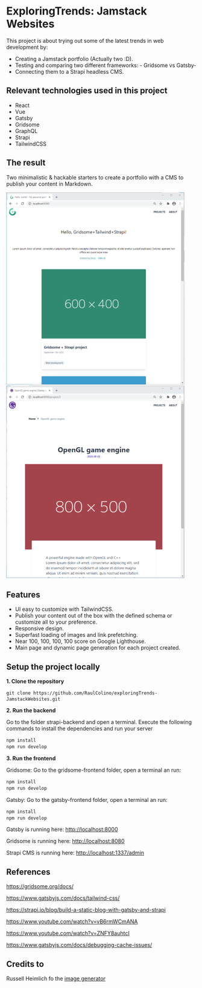 # ExploringTrends: Jamstack Websites
This project is about trying out some of the latest trends in web development by:
- Creating a Jamstack portfolio (Actually two :D). 
- Testing and comparing two different frameworks: - Gridsome vs Gatsby- 
- Connecting them to a Strapi headless CMS.

## Relevant technologies used in this project
- React
- Vue
- Gatsby
- Gridsome
- GraphQL
- Strapi
- TailwindCSS

## The result

Two minimalistic & hackable starters to create a portfolio with a CMS to publish your content in Markdown.


<p>
<img src="/gridsome-main-page-screenshot.png" alt="gridsome main page" height="509" width="472"> 
<img src="/gatsby-project-page-screenshot.png" alt="a gatsby project page" height="509" width="472">
</p>
<!--
<img src="/gridsome-main-page-screenshot.png"  height="500" width="500" >  |  <img src="/gatsby-project-page-screenshot.png" height="500" width="500">
---------------------------------------------------------------------------|--------------------------------------------------------------------------
<div style= "display: block">
<span style ="display: inline-block;" > ![gridsome-page-img](/gridsome-main-page-screenshot.png) </span>
<span style ="display: inline-block;" > ![gridsome-page-img](/gridsome-main-page-screenshot.png) </span>
</div>
<img style ="display: inline-block;" src="/gridsome-main-page-screenshot.png"  height="500" width="500"> 
<img style ="display: inline-block;" src="/gatsby-project-page-screenshot.png" height="500" width="500">
![gridsome-page-img](/gridsome-main-page-screenshot.png)   ![gatsby-page-img](/gatsby-project-page-screenshot.png)
-->

## Features
- UI easy to customize with TailwindCSS.
- Publish your content out of the box with the defined schema or customize all to your preference.
- Responsive design.
- Superfast loading of images and link prefetching.
- Near 100, 100, 100, 100 score on Google Lighthouse.
- Main page and dynamic page generation for each project created.

## Setup the project locally

**1. Clone the repository**

```
git clone https://github.com/RaulColino/exploringTrends-JamstackWebsites.git
```

**2. Run the backend**

Go to the folder strapi-backend and open a terminal.
Execute the following commands to install the dependencies and run your server

```bash
npm install
npm run develop
```

**3. Run the frontend**

Gridsome:
Go to the gridsome-frontend folder, open a terminal an run:
```bash
npm install
npm run develop
```

Gatsby:
Go to the gatsby-frontend folder, open a terminal an run:
```bash
npm install
npm run develop
```

Gatsby is running here: [http://localhost:8000](http://localhost:8000)

Gridsome is running here: [http://localhost:8080](http://localhost:8080)

Strapi CMS is running here: [http://localhost:1337/admin](http://localhost:1337/admin)

## References
https://gridsome.org/docs/

https://www.gatsbyjs.com/docs/tailwind-css/

https://strapi.io/blog/build-a-static-blog-with-gatsby-and-strapi

https://www.youtube.com/watch?v=vB6rmWCmANA

https://www.youtube.com/watch?v=ZNFY8auhtcI

https://www.gatsbyjs.com/docs/debugging-cache-issues/

## Credits to
Russell Heimlich fo the [image generator](https://github.com/kingkool68/dummyimage)

